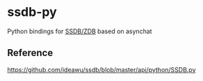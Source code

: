 ssdb-py
=======

Python bindings for [SSDB/ZDB](https://github.com/ideawu/ssdb/) based on asynchat

Reference
---------

https://github.com/ideawu/ssdb/blob/master/api/python/SSDB.py


